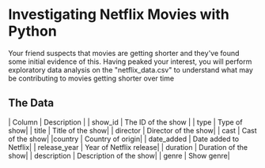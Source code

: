 # Investigating Netflix Movies with Python
Your friend suspects that movies are getting shorter and they've found some initial evidence of this. Having peaked your interest, you will perform exploratory data analysis on the "netflix_data.csv" to understand what may be contributing to movies getting shorter over time
## The Data
| Column |	Description |
| show_id	| The ID of the show | 
| type	| Type of show| 
| title	| Title of the show| 
| director	| Director of the show|
| cast	| Cast of the show|
|country	| Country of origin| 
| date_added	| Date added to Netflix|
| release_year |	Year of Netflix release|
| duration	| Duration of the show|
| description	| Description of the show| 
| genre	| Show genre| 
